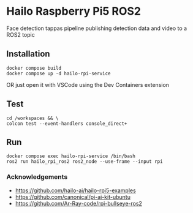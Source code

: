 # Hailo Raspberry Pi5 ROS2 
Face detection tappas pipeline publishing detection data and video to a ROS2 topic

## Installation
```
docker compose build
docker compose up -d hailo-rpi-service
```
OR just open it with VSCode using the Dev Containers extension

## Test
```
cd /workspaces && \
colcon test --event-handlers console_direct+
```

## Run
```
docker compose exec hailo-rpi-service /bin/bash
ros2 run hailo_rpi_ros2 ros2_node --use-frame --input rpi
```

### Acknowledgements
* https://github.com/hailo-ai/hailo-rpi5-examples
* https://github.com/canonical/pi-ai-kit-ubuntu
* https://github.com/Ar-Ray-code/rpi-bullseye-ros2